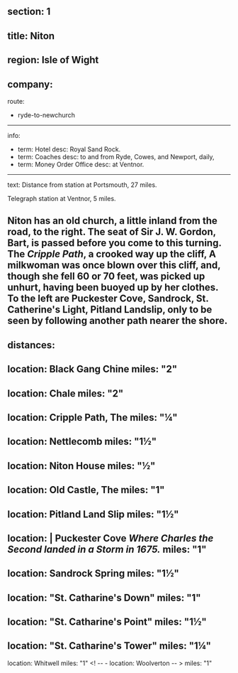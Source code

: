section: 1
----
title: Niton
----
region: Isle of Wight
----
company:
----
route:
- ryde-to-newchurch
----
info:
- term: Hotel
  desc: Royal Sand Rock.
- term: Coaches
  desc: to and from Ryde, Cowes, and Newport, daily,
- term: Money Order Office
  desc: at Ventnor.
----
text: Distance from station at Portsmouth, 27 miles.

Telegraph station at Ventnor, 5 miles.

Niton has an old church, a little inland from the road, to the right. The seat of Sir J. W. Gordon, Bart, is passed before you come to this turning. The *Cripple Path*, a crooked way up the cliff, A milkwoman was once blown over this cliff, and, though she fell 60 or 70 feet, was picked up unhurt, having been buoyed up by her clothes. To the left are Puckester Cove, Sandrock, St. Catherine's Light, Pitland Landslip, only to be seen by following another path nearer the shore.
----
distances:
-
  location: Black Gang Chine
  miles: "2"
-
  location: Chale
  miles: "2"
-
  location: Cripple Path, The
  miles: "¼"
-
  location: Nettlecomb
  miles: "1½"
-
  location: Niton House
  miles: "½"
-
  location: Old Castle, The
  miles: "1"
-
  location: Pitland Land Slip
  miles: "1½"
-
  location: |
    Puckester Cove
    *Where Charles the Second landed in a Storm in 1675.*
  miles: "1"
-
  location: Sandrock Spring
  miles: "1½"
-
  location: "St. Catharine's Down"
  miles: "1"
-
  location: "St. Catharine's Point"
  miles: "1½"
-
  location: "St. Catharine's Tower"
  miles: "1¼"
-
  location: Whitwell
  miles: "1"
<! --  -
  location: Woolverton  -- >
  miles: "1"
